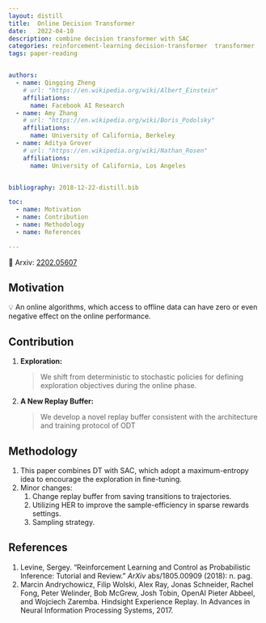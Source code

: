 ```yaml
---
layout: distill
title:  Online Decision Transformer
date:   2022-04-10 
description: combine decision transformer with SAC
categories: reinforcement-learning decision-transformer  transformer
tags: paper-reading


authors:
  - name: Qingqing Zheng
    # url: "https://en.wikipedia.org/wiki/Albert_Einstein"
    affiliations:
      name: Facebook AI Research
  - name: Amy Zhang
    # url: "https://en.wikipedia.org/wiki/Boris_Podolsky"
    affiliations:
      name: University of California, Berkeley
  - name: Aditya Grover
    # url: "https://en.wikipedia.org/wiki/Nathan_Rosen"
    affiliations:
      name: University of California, Los Angeles


bibliography: 2018-12-22-distill.bib

toc:
  - name: Motivation
  - name: Contribution
  - name: Methodology
  - name: References

---
```


📖 Arxiv: [2202.05607](https://arxiv.org/abs/2202.05607)


## Motivation 

<!-- <aside> -->
💡 An online algorithms, which access to offline data can have zero or even negative effect on the online performance.

<!-- </aside> -->


## Contribution

1. **Exploration:** 

    > We shift from deterministic to stochastic policies for defining exploration objectives during the online phase.

2. **A New Replay Buffer:**

    > We develop a novel replay buffer consistent with the architecture and training protocol of ODT


## Methodology

1. This paper combines DT with SAC, which adopt a maximum-entropy idea to encourage the exploration in fine-tuning.
2. Minor changes:
    1. Change replay buffer from saving transitions to trajectories.
    2. Utilizing HER to improve the sample-efficiency in sparse rewards settings.
    3. Sampling strategy.

<!-- <aside>
❓ what is cross conditional entropy?

</aside> -->

## References

1. Levine, Sergey. “Reinforcement Learning and Control as Probabilistic Inference: Tutorial and Review.” *ArXiv* abs/1805.00909 (2018): n. pag.
2. Marcin Andrychowicz, Filip Wolski, Alex Ray, Jonas Schneider, Rachel Fong, Peter Welinder, Bob McGrew, Josh Tobin, OpenAI Pieter Abbeel, and Wojciech Zaremba. Hindsight Experience Replay. In Advances in Neural Information Processing Systems, 2017.

